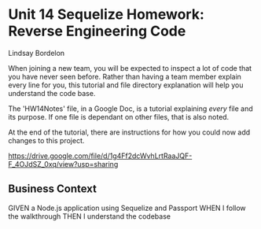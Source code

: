 # Unit 14 Sequelize Homework: Reverse Engineering Code

Lindsay Bordelon

When joining a new team, you will be expected to inspect a lot of code that you have never seen before. Rather than having a team member explain every line for you, this tutorial and file directory explanation will help you understand the code base.

The 'HW14Notes' file, in a Google Doc, is a tutorial explaining _every_ file and its purpose. If one file is dependant on other files, that is also noted.

At the end of the tutorial, there are instructions for how you could now add changes to this project.

https://drive.google.com/file/d/1g4Ff2dcWvhLrtRaaJQF-F_4OJdSZ_0xq/view?usp=sharing

## Business Context

GIVEN a Node.js application using Sequelize and Passport
WHEN I follow the walkthrough
THEN I understand the codebase
